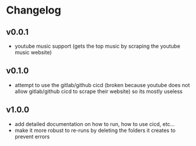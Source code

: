 # Changelog

## v0.0.1

- youtube music support (gets the top music by scraping the youtube music
  website)

## v0.1.0

- attempt to use the gitlab/github cicd (broken because youtube does not allow
  gitlab/github cicd to scrape their website) so its mostly useless

## v1.0.0

- add detailed documentation on how to run, how to use cicd, etc...
- make it more robust to re-runs by deleting the folders it creates to prevent
  errors
